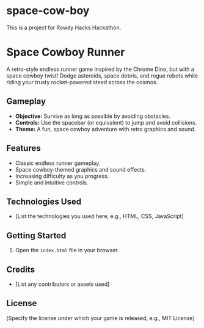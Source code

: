 # space-cow-boy
This is a project for Rowdy Hacks Hackathon.

# Space Cowboy Runner

A retro-style endless runner game inspired by the Chrome Dino, but with a space cowboy twist! Dodge asteroids, space debris, and rogue robots while riding your trusty rocket-powered steed across the cosmos.

## Gameplay

*   **Objective:** Survive as long as possible by avoiding obstacles.
*   **Controls:** Use the spacebar (or equivalent) to jump and avoid collisions.
*   **Theme:** A fun, space cowboy adventure with retro graphics and sound.

## Features

*   Classic endless runner gameplay.
*   Space cowboy-themed graphics and sound effects.
*   Increasing difficulty as you progress.
*   Simple and intuitive controls.

## Technologies Used

*   [List the technologies you used here, e.g., HTML, CSS, JavaScript]

## Getting Started

1.  Open the `index.html` file in your browser.

## Credits

*   [List any contributors or assets used]

## License

[Specify the license under which your game is released, e.g., MIT License]
